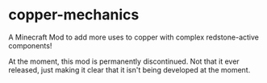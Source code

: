 # copper-mechanics
 A Minecraft Mod to add more uses to copper with complex redstone-active components!
 
 At the moment, this mod is permanently discontinued. Not that it ever released, just making it clear that it isn't being developed at the moment.
